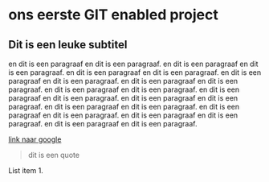 # ons eerste GIT enabled project
## Dit is een leuke subtitel
en dit is een paragraaf en dit is een paragraaf. en dit is een paragraaf en dit is een paragraaf. en dit is een paragraaf en dit is een paragraaf. en dit is een paragraaf en dit is een paragraaf. en dit is een paragraaf en dit is een paragraaf. en dit is een paragraaf en dit is een paragraaf. en dit is een paragraaf en dit is een paragraaf. en dit is een paragraaf en dit is een paragraaf. en dit is een paragraaf en dit is een paragraaf. en dit is een paragraaf en dit is een paragraaf. en dit is een paragraaf en dit is een paragraaf. en dit is een paragraaf en dit is een paragraaf. 

[link naar google](https://www.google.be)
>dit is een quote

List item
1. 